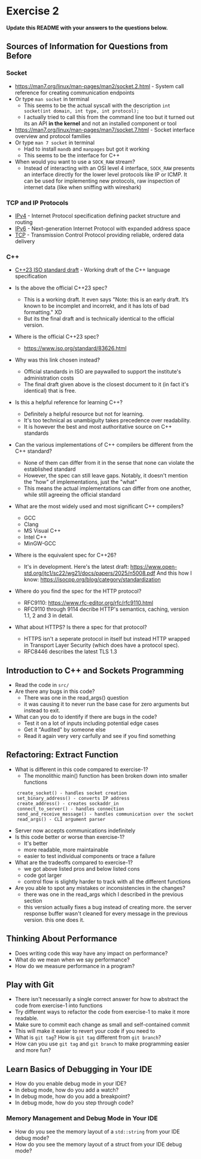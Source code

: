 # Exercise 2

**Update this README with your answers to the questions below.**

## Sources of Information for Questions from Before

### Socket 
- https://man7.org/linux/man-pages/man2/socket.2.html - System call reference
  for creating communication endpoints
- Or type `man socket` in terminal
    - This seems to be the actual syscall with the description `int socket(int domain, int type, int protocol);`
    - I actually tried to call this from the command line too but it turned out its an API **in the kernel** and not an installed component or tool
- https://man7.org/linux/man-pages/man7/socket.7.html - Socket interface 
  overview and protocol families
- Or type `man 7 socket` in terminal
  - Had to install `mandb` and `manpages` but got it working
  - This seems to be the interface for C++
- When would you want to use a `SOCK_RAW` stream?
  - Instead of interacting with an OSI level 4 interface, `SOCK_RAW` presents an interface directly for the lower level protocols like IP or ICMP. It can be used for implementing new protocols, raw inspection of internet data (like when sniffing with wireshark) 

### TCP and IP Protocols
- [IPv4](https://www.rfc-editor.org/info/rfc791) - Internet Protocol 
  specification defining packet structure and routing
- [IPv6](https://www.rfc-editor.org/info/rfc8200) - Next-generation Internet 
  Protocol with expanded address space
- [TCP](https://datatracker.ietf.org/doc/html/rfc9293) - Transmission Control 
  Protocol providing reliable, ordered data delivery
    
### C++
- [C++23 ISO standard draft](https://www.open-std.org/jtc1/sc22/wg21/docs/papers/2023/n4950.pdf) - 
  Working draft of the C++ language specification
- Is the above the official C++23 spec? 
  - This is a working draft. It even says "Note: this is an early draft. It’s known to be incomplet and incorrekt, and it has lots of bad formatting." XD
  - But its the final draft and is technically identical to the official version.
- Where is the official C++23 spec?
  - https://www.iso.org/standard/83626.html
- Why was this link chosen instead?
  - Official standards in ISO are paywalled to support the institute's administration costs
  - The final draft given above is the closest document to it (in fact it's identical) that is free.
- Is this a helpful reference for learning C++?
  - Definitely a helpful resource but not for learning.
  - It's too technical as unambiguity takes precedence over readability.
  - It is however the best and most authoritative source on C++ standards 
- Can the various implementations of C++ compilers be different from the C++ standard?
  - None of them can differ from it in the sense that none can violate the established standard
  - However, the spec can still leave gaps. Notably, it doesn't mention the "how" of implementations, just the "what"
  - This means the actual implementations can differ from one another, while still agreeing the official standard
   
- What are the most widely used and most significant C++ compilers?
  - GCC
  - Clang
  - MS Visual C++
  - Intel C++
  - MinGW-GCC
- Where is the equivalent spec for C++26?
  - It's in development. Here's the latest draft: https://www.open-std.org/jtc1/sc22/wg21/docs/papers/2025/n5008.pdf
   And this how I know: https://isocpp.org/blog/category/standardization
- Where do you find the spec for the HTTP protocol?
  - RFC9110: https://www.rfc-editor.org/rfc/rfc9110.html
  - RFC9110 through 9114 decribe HTTP's semantics, caching, version 1.1, 2 and 3 in detail.
- What about HTTPS? Is there a spec for that protocol?
  - HTTPS isn't a seperate protocol in itself but instead HTTP wrapped in Transport Layer Security (which does have a protocol spec).
  - RFC8446 describes the latest TLS 1.3


## Introduction to C++ and Sockets Programming

- Read the code in `src/`
- Are there any bugs in this code? 
  - There was one in the read_args() question
  - it was causing it to never run the base case for zero arguments but instead to exit.
- What can you do to identify if there are bugs in the code?
  - Test it on a lot of inputs including potential edge cases
  - Get it "Audited" by someone else
  - Read it again very very carfully and see if you find something
## Refactoring: Extract Function

- What is different in this code compared to exercise-1?
  - The monolithic main() function has been broken down into smaller functions
``` 
    create_socket() - handles socket creation
    set_binary_address() - converts IP address
    create_address() - creates sockaddr_in 
    connect_to_server() - handles connection
    send_and_receive_message() - handles communication over the socket
    read_args() - CLI argument parser
```
  - Server now accepts communications indefinitely
- Is this code better or worse than exercise-1?
  - It's better
  - more readable, more maintainable
  - easier to test individual components or trace a failure
- What are the tradeoffs compared to exercise-1?
  - we got above listed pros and below listed cons
  - code got larger
  - control flow is slightly harder to track with all the different functions
- Are you able to spot any mistakes or inconsistencies in the changes?
  - there was one in the read_args which I described in the previous section
  - this version actually fixes a bug instead of creating more. the server response buffer wasn't cleaned for every message in the previous version. this one does it.
  
## Thinking About Performance

- Does writing code this way have any impact on performance?
- What do we mean when we say performance?
- How do we measure performance in a program?

## Play with Git

- There isn't necessarily a single correct answer for how to abstract the 
  code from exercise-1 into functions
- Try different ways to refactor the code from exercise-1 to make it more
  readable.
- Make sure to commit each change as small and self-contained commit
- This will make it easier to revert your code if you need to
- What is `git tag`? How is `git tag` different from `git branch`?
- How can you use `git tag` and `git branch` to make programming easier and
  more fun?

## Learn Basics of Debugging in Your IDE

- How do you enable debug mode in your IDE?
- In debug mode, how do you add a watch?
- In debug mode, how do you add a breakpoint?
- In debug mode, how do you step through code?

### Memory Management and Debug Mode in Your IDE

- How do you see the memory layout of a `std::string` from your IDE debug mode?
- How do you see the memory layout of a struct from your IDE debug mode?
